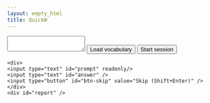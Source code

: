 ```yaml
---
layout: empty_html
title: QuickW
---
```

<html lang="en">
<head>
<title>Quick word</title>
  <script id="MathJax-script" src="{{ "/js/jquery-3.6.0.min.js" | prepend: site.baseurl }}"></script>
</head>
<body>
	<div>
	<textarea id="vocabulary" ></textarea>
	<input type="button" id="btn-load" value="Load vocabulary" />
	<input type="button" id="btn-start" value="Start session" />
	</div>

	<div>
	<input type="text" id="prompt" readonly/>
	<input type="text" id="answer" />
	<input type="button" id="btn-skip" value="Skip (Shift+Enter)" />
	</div>
	<div id="report" />
<script>
// IDEA answer timeout
const MS_IN_S = 1000;
const COUNTDOWN_S = 3;

let vocabulary = [];
let state = 'idle';
let current_idx;
let stats;

function doCountdown(n) {
	if (n == 0) {
		setState('prompt');
		return;
	}
	$('#prompt').val('Get ready in ' + n + ' s');
	setTimeout(doCountdown, 1000, n-1);
}

function doReport() {
	let report = [];
	for (w in stats) {
		let entry = stats[w];
		entry['w'] = w;
		let valid = entry['answer'].length;
		entry['t1'] = valid ? (entry['typing'] - entry['prompt']) / MS_IN_S : Infinity;
		entry['t2'] = (entry['submit'] - entry['typing']) / MS_IN_S;
		entry['rt2'] = valid ? (entry['t2'] / entry['answer'].length) : NaN;
		report.push(entry);
	}
	report.sort((a, b) => {
		if (a['t1'] == b['t1'])
			return a['w'] < b['w'] ? -1 : 1;
		return -(a['t1'] - b['t1']);
	});
	valids = report.filter(e => e['t1'] < Infinity);
	console.log(valids);
	report.push({
		w: 'Total',
		answer: '',
		t1: (valids.reduce((acc, e) => acc + e['t1'], 0) / valids.length) + '/word',
		t2: (100*valids.reduce((acc, e) => acc + e['t2'], 0) / valids.reduce((acc, e) => acc + e['t1']+e['t2'], 0)) + '%',
		rt2: valids.reduce((acc, e) => acc + e['t2'], 0) / valids.reduce((acc, e) => acc + e['answer'].length, 0),
	});
	let table = $('<table>');
	let tr = $('<tr>');
	tr.append($('<th>').text('Word'));
	tr.append($('<th>').text('Answer'));
	tr.append($('<th>').text('Thinking [s]'));
	tr.append($('<th>').text('Typing [s]'));
	tr.append($('<th>').text('Typing [s/char]'));
	table.append(tr);
	report.forEach((e) => {
		let tr = $('<tr>');
		tr.append($('<td>').text(e['w']));
		tr.append($('<td>').text(e['answer']));
		tr.append($('<td>').text(e['t1']));
		tr.append($('<td>').text(e['t2']));
		tr.append($('<td>').text(e['rt2']));
		table.append(tr);
	});
	$('#report').append(table);
}

function setState(ns) {
	let w;
	switch (ns) {
		case 'idle':
			$('#vocabulary').val('');
		break;
		case 'countdown':
			current_idx = 0;
			stats = new Object();
			$('#report').empty();
			$('#answer').focus();
			doCountdown(COUNTDOWN_S);
		break;
		case 'prompt':
			w = vocabulary[current_idx];
			$('#prompt').val(w);
			stats[w] = { prompt: performance.now() };
		break;
		case 'submit':
		case 'skip':
			w = vocabulary[current_idx];
			stats[w]['submit'] = performance.now();
			stats[w]['answer'] = (ns == 'submit') ? $('#answer').val() : '';
			$('#answer').val('');
			if (++current_idx < vocabulary.length) {
				setState('prompt');
			} else {
				setState('report');
			}
		break;
		case 'report':
			$('#prompt').val('');
			doReport();
		break;
	}
}

$('#btn-load').click(function() {
	let new_vocab = $('#vocabulary').val().split(/[,;\n\r]/);
	new_vocab = new_vocab.map(s => s.trim());
	new_vocab = new_vocab.filter(s => s.length);
	if (!new_vocab.length) {
		alert('No words loaded. Supply comma-, semicolon- or newline-separated list.');
		return;
	}
	for (let i = 0; i < new_vocab.length; ++i) {
		let j = Math.floor(Math.random() * (new_vocab.length - i));
		let tmp = new_vocab[i+j];
		new_vocab[i+j] = new_vocab[i];
		new_vocab[i] = tmp;
	}
	vocabulary = new_vocab;
	setState('idle');
	alert('Loaded and prepared ' + vocabulary.length + ' words to practice');
});

$('#btn-start').click(function() {
	if (!vocabulary.length) {
		alert('No vocabulary loaded.');
		return;
	}
	setState('countdown');
});
$('#answer').keydown(function(e) {
	let w = vocabulary[current_idx];
	if (!stats[w]['typing'])
		stats[w]['typing'] = performance.now();

	if (e.which == 13)
		if (e.originalEvent.shiftKey)
			setState('skip');
		else
			setState('submit');
});
</script>
</body>
</html>
